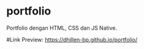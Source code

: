 # portfolio
Portfolio dengan HTML, CSS dan JS Native.

#Link Preview: https://dhillen-bp.github.io/portfolio/
